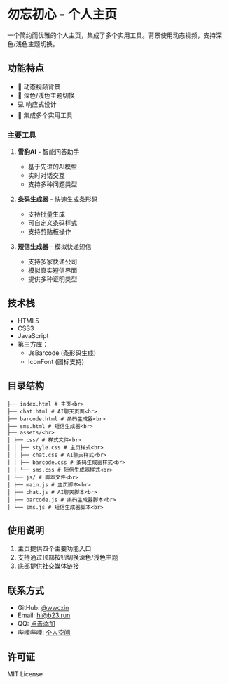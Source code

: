 # 勿忘初心 - 个人主页

一个简约而优雅的个人主页，集成了多个实用工具。背景使用动态视频，支持深色/浅色主题切换。

## 功能特点

- 🌈 动态视频背景
- 🌙 深色/浅色主题切换
- 💻 响应式设计
- 🔧 集成多个实用工具

### 主要工具

1. **雪豹AI** - 智能问答助手
   - 基于先进的AI模型
   - 实时对话交互
   - 支持多种问题类型

2. **条码生成器** - 快速生成条形码
   - 支持批量生成
   - 可自定义条码样式
   - 支持剪贴板操作

3. **短信生成器** - 模拟快递短信
   - 支持多家快递公司
   - 模拟真实短信界面
   - 提供多种证明类型

## 技术栈

- HTML5
- CSS3
- JavaScript
- 第三方库：
  - JsBarcode (条形码生成)
  - IconFont (图标支持)

## 目录结构 

```
├── index.html # 主页<br>
├── chat.html # AI聊天页面<br>
├── barcode.html # 条码生成器<br>
├── sms.html # 短信生成器<br>
├── assets/<br>
│ ├── css/ # 样式文件<br>
│ │ ├── style.css # 主页样式<br>
│ │ ├── chat.css # AI聊天样式<br>
│ │ ├── barcode.css # 条码生成器样式<br>
│ │ └── sms.css # 短信生成器样式<br>
│ └── js/ # 脚本文件<br>
│ ├── main.js # 主页脚本<br>
│ ├── chat.js # AI聊天脚本<br>
│ ├── barcode.js # 条码生成器脚本<br>
│ └── sms.js # 短信生成器脚本<br>
```

## 使用说明

1. 主页提供四个主要功能入口
2. 支持通过顶部按钮切换深色/浅色主题
3. 底部提供社交媒体链接

## 联系方式

- GitHub: [@wwcxin](https://github.com/wwcxin)
- Email: [hi@b23.run](mailto:hi@b23.run)
- QQ: [点击添加](https://qm.qq.com/q/UZcoAr5e4a)
- 哔哩哔哩: [个人空间](https://space.bilibili.com/193373978)

## 许可证

MIT License